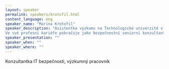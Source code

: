 ```yaml
---
layout: speaker
permalink: speakers/krotofil.html
content_language: eng
speaker_name: "Marina Krotofil"
speaker_description: "Asistentka výzkumu na Technologické univerzitě v Hamburgu (TUHH), na Institutu bezpečnosti v distribuovaných aplikací (SVA) kde Marina vyučuje bezpečnost a pracuje na svém PhD v ICS bezpečnosti pod vedením Prof. Dieter Gollmanna
Ve své profesní kariéře pokračuje jako bezpečnostní seniorní konzultantv Evropské síti pro kybernetickou bezpečnost (ENCS) "
speaker_presentation: ""
speaker_when: ""
speaker_where: ""
---
```


Konzultantka IT bezpečnosti, výzkumný pracovník 
